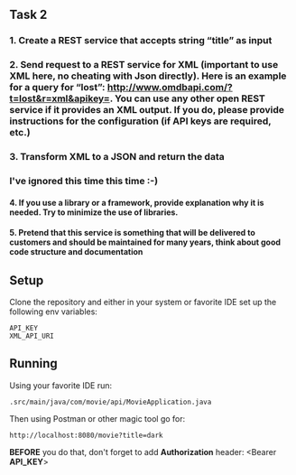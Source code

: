 ## Task 2

### 1. Create a REST service that accepts string “title” as input

### 2. Send request to a REST service for XML (important to use XML here, no cheating with Json directly). Here is an example for a query for “lost”: http://www.omdbapi.com/?t=lost&r=xml&apikey=<API key>. You can use any other open REST service if it provides an XML output. If you do, please provide instructions for the configuration (if API keys are required, etc.)
### 3. Transform XML to a JSON and return the data


### I've ignored this time this time :-)
#### 4. If you use a library or a framework, provide explanation why it is needed. Try to minimize the use of libraries.
#### 5. Pretend that this service is something that will be delivered to customers and should be maintained for many years, think about good code structure and documentation

## Setup
Clone the repository and either in your system or favorite IDE set up the following env variables:
```
API_KEY
XML_API_URI
```
## Running
Using your favorite IDE run:
```
.src/main/java/com/movie/api/MovieApplication.java
```
Then using Postman or other magic tool go for:
```
http://localhost:8080/movie?title=dark
```
**BEFORE** you do that, don't forget to add **Authorization** header: <Bearer **API_KEY**>
